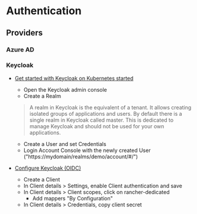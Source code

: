 # Authentication

## Providers

### Azure AD

### Keycloak

* [Get started with Keycloak on Kubernetes started](https://www.keycloak.org/getting-started/getting-started-kube)
  * Open the Keycloak admin console
  * Create a Realm

  > A realm in Keycloak is the equivalent of a tenant. It allows creating isolated groups of applications and users. By default there is a single realm in Keycloak called master. This is dedicated to manage Keycloak and should not be used for your own applications.

  * Create a User and set Credentials
  * Login Account Console with the newly created User ("https://mydomain/realms/demo/account/#/")

* [Configure Keycloak (OIDC)](https://docs.ranchermanager.rancher.io/how-to-guides/new-user-guides/authentication-permissions-and-global-configuration/authentication-config/configure-keycloak-oidc)

  * Create a Client
  * In Client details > Settings, enable Client authentication and save
  * In Client details > Client scopes, click on rancher-dedicated
    * Add mappers "By Configuration"
  * In Client details > Credentials, copy client secret
